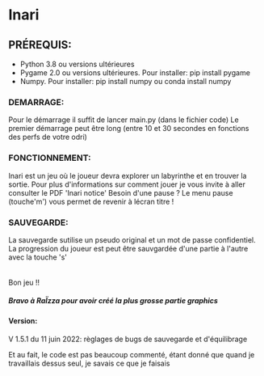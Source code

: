 # Inari

## PRÉREQUIS:
- Python 3.8 ou versions ultérieures
- Pygame 2.0 ou versions ultérieures. Pour installer: pip install pygame
- Numpy. Pour installer: pip install numpy ou conda install numpy

### DEMARRAGE:
Pour le démarrage il suffit de lancer main.py (dans le fichier code)
Le premier démarrage peut être long (entre 10 et 30 secondes en fonctions des perfs de votre odri)

### FONCTIONNEMENT:
Inari est un jeu où le joueur devra explorer un labyrinthe et en trouver la sortie.
Pour plus d'informations sur comment jouer je vous invite à aller consulter le PDF 'Inari notice'
Besoin d'une pause ? Le menu pause (touche'm') vous permet de revenir à lécran titre !

### SAUVEGARDE:
La sauvegarde sutilise un pseudo original et un mot de passe confidentiel.
La progression du joueur est peut être sauvgardée d'une partie à l'autre avec la touche 's'


######
Bon jeu !!

##### Bravo à RaÏzza pour avoir créé la plus grosse partie graphics

#### Version: 
  V 1.5.1 du 11 juin 2022: règlages de bugs de sauvegarde et d'équilibrage
  
  Et au fait, le code est pas beaucoup commenté, étant donné que quand je travaillais dessus seul, je savais ce que je faisais
